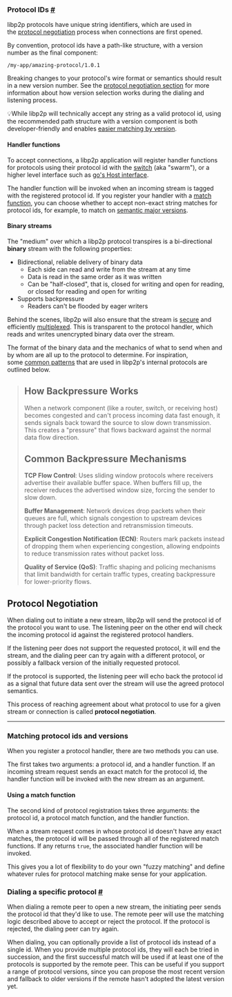 ### Protocol IDs [#](https://docs.libp2p.io/concepts/fundamentals/protocols/#protocol-ids)

libp2p protocols have unique string identifiers, which are used in the [protocol negotiation](https://docs.libp2p.io/concepts/fundamentals/protocols/#protocol-negotiation) process when connections are first opened.

By convention, protocol ids have a path-like structure, with a version number as the final component:

```
/my-app/amazing-protocol/1.0.1
```

Breaking changes to your protocol's wire format or semantics should result in a new version number. See the [protocol negotiation section](https://docs.libp2p.io/concepts/fundamentals/protocols/#protocol-negotiation) for more information about how version selection works during the dialing and listening process.

💡While libp2p will technically accept any string as a valid protocol id, using the recommended path structure with a version component is both developer-friendly and enables [easier matching by version](https://docs.libp2p.io/concepts/fundamentals/protocols/#match-using-semver).


#### Handler functions 

To accept connections, a libp2p application will register handler functions for protocols using their protocol id with the [switch](https://docs.libp2p.io/concepts/appendix/glossary#switch) (aka "swarm"), or a higher level interface such as [go's Host interface](https://github.com/libp2p/go-libp2p/blob/master/core/host/host.go).

The handler function will be invoked when an incoming stream is tagged with the registered protocol id. If you register your handler with a [match function](https://docs.libp2p.io/concepts/fundamentals/protocols/#using-a-match-function), you can choose whether to accept non-exact string matches for protocol ids, for example, to match on [semantic major versions](https://docs.libp2p.io/concepts/fundamentals/protocols/#match-using-semver).


#### Binary streams 

The "medium" over which a libp2p protocol transpires is a bi-directional **binary** stream with the following properties:

-   Bidirectional, reliable delivery of binary data
    -   Each side can read and write from the stream at any time
    -   Data is read in the same order as it was written
    -   Can be "half-closed", that is, closed for writing and open for reading, or closed for reading and open for writing
-   Supports backpressure
    -   Readers can't be flooded by eager writers

Behind the scenes, libp2p will also ensure that the stream is [secure](https://docs.libp2p.io/concepts/secure-comm/overview/) and efficiently [multiplexed](https://docs.libp2p.io/concepts/multiplex/overview/). This is transparent to the protocol handler, which reads and writes unencrypted binary data over the stream.

The format of the binary data and the mechanics of what to send when and by whom are all up to the protocol to determine. For inspiration, some [common patterns](https://docs.libp2p.io/concepts/fundamentals/protocols/#common-patterns) that are used in libp2p's internal protocols are outlined below.

> 
> How Backpressure Works
> ----------------------
> 
> When a network component (like a router, switch, or receiving host) becomes congested and can't process incoming data fast enough, it sends signals back toward the source to slow down transmission. This creates a "pressure" that flows backward against the normal data flow direction.
> 
> Common Backpressure Mechanisms
> ------------------------------
> 
> **TCP Flow Control**: Uses sliding window protocols where receivers advertise their available buffer space. When buffers fill up, the receiver reduces the advertised window size, forcing the sender to slow down.
> 
> **Buffer Management**: Network devices drop packets when their queues are full, which signals congestion to upstream devices through packet loss detection and retransmission timeouts.
> 
> **Explicit Congestion Notification (ECN)**: Routers mark packets instead of dropping them when experiencing congestion, allowing endpoints to reduce transmission rates without packet loss.
> 
> **Quality of Service (QoS)**: Traffic shaping and policing mechanisms that limit bandwidth for certain traffic types, creating backpressure for lower-priority flows.


Protocol Negotiation 
---------------------

When dialing out to initiate a new stream, libp2p will send the protocol id of the protocol you want to use. The listening peer on the other end will check the incoming protocol id against the registered protocol handlers.

If the listening peer does not support the requested protocol, it will end the stream, and the dialing peer can try again with a different protocol, or possibly a fallback version of the initially requested protocol.

If the protocol is supported, the listening peer will echo back the protocol id as a signal that future data sent over the stream will use the agreed protocol semantics.

This process of reaching agreement about what protocol to use for a given stream or connection is called **protocol negotiation**.

-----------------

### Matching protocol ids and versions 

When you register a protocol handler, there are two methods you can use.

The first takes two arguments: a protocol id, and a handler function. If an incoming stream request sends an exact match for the protocol id, the handler function will be invoked with the new stream as an argument.


#### Using a match function 

The second kind of protocol registration takes three arguments: the protocol id, a protocol match function, and the handler function.

When a stream request comes in whose protocol id doesn't have any exact matches, the protocol id will be passed through all of the registered match functions. If any returns `true`, the associated handler function will be invoked.

This gives you a lot of flexibility to do your own "fuzzy matching" and define whatever rules for protocol matching make sense for your application.



### Dialing a specific protocol [#](https://docs.libp2p.io/concepts/fundamentals/protocols/#dialing-a-specific-protocol)

When dialing a remote peer to open a new stream, the initiating peer sends the protocol id that they'd like to use. The remote peer will use the matching logic described above to accept or reject the protocol. If the protocol is rejected, the dialing peer can try again.

When dialing, you can optionally provide a list of protocol ids instead of a single id. When you provide multiple protocol ids, they will each be tried in succession, and the first successful match will be used if at least one of the protocols is supported by the remote peer. This can be useful if you support a range of protocol versions, since you can propose the most recent version and fallback to older versions if the remote hasn't adopted the latest version yet.